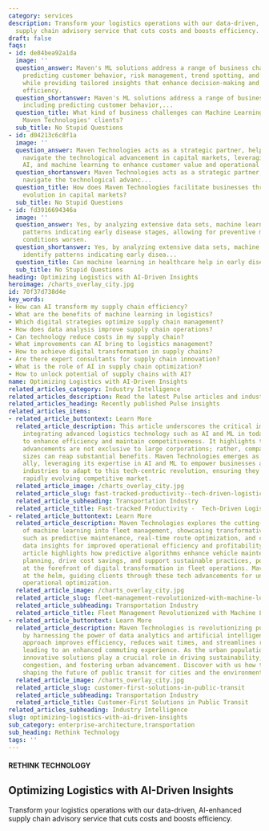```yaml
---
category: services
description: Transform your logistics operations with our data-driven, AI-enhanced
  supply chain advisory service that cuts costs and boosts efficiency.
draft: false
faqs:
- id: de84bea92a1da
  image: ''
  question_answer: Maven's ML solutions address a range of business challenges, including
    predicting customer behavior, risk management, trend spotting, and process automation,
    while providing tailored insights that enhance decision-making and operational
    efficiency.
  question_shortanswer: Maven's ML solutions address a range of business challenges,
    including predicting customer behavior,...
  question_title: What kind of business challenges can Machine Learning address for
    Maven Technologies' clients?
  sub_title: No Stupid Questions
- id: d04213c6c8f1a
  image: ''
  question_answer: Maven Technologies acts as a strategic partner, helping businesses
    navigate the technological advancement in capital markets, leveraging data analytics,
    AI, and machine learning to enhance customer value and operational efficiency.
  question_shortanswer: Maven Technologies acts as a strategic partner, helping businesses
    navigate the technological advanc...
  question_title: How does Maven Technologies facilitate businesses through the technological
    evolution in capital markets?
  sub_title: No Stupid Questions
- id: fd3916694346a
  image: ''
  question_answer: Yes, by analyzing extensive data sets, machine learning can identify
    patterns indicating early disease stages, allowing for preventive measures before
    conditions worsen.
  question_shortanswer: Yes, by analyzing extensive data sets, machine learning can
    identify patterns indicating early disea...
  question_title: Can machine learning in healthcare help in early disease prevention?
  sub_title: No Stupid Questions
heading: Optimizing Logistics with AI-Driven Insights
heroimage: /charts_overlay_city.jpg
id: 70f37d738d4e
key_words:
- How can AI transform my supply chain efficiency?
- What are the benefits of machine learning in logistics?
- Which digital strategies optimize supply chain management?
- How does data analysis improve supply chain operations?
- Can technology reduce costs in my supply chain?
- What improvements can AI bring to logistics management?
- How to achieve digital transformation in supply chains?
- Are there expert consultants for supply chain innovation?
- What is the role of AI in supply chain optimization?
- How to unlock potential of supply chains with AI?
name: Optimizing Logistics with AI-Driven Insights
related_articles_category: Industry Intelligence
related_articles_description: Read the latest Pulse articles and industry insights.
related_articles_heading: Recently published Pulse insights
related_articles_items:
- related_article_buttontext: Learn More
  related_article_description: This article underscores the critical importance of
    integrating advanced logistics technology such as AI and ML in today's businesses
    to enhance efficiency and maintain competitiveness. It highlights that these technological
    advancements are not exclusive to large corporations; rather, companies of all
    sizes can reap substantial benefits. Maven Technologies emerges as the strategic
    ally, leveraging its expertise in AI and ML to empower businesses across various
    industries to adapt to this tech-centric revolution, ensuring they thrive in the
    rapidly evolving competitive market.
  related_article_image: /charts_overlay_city.jpg
  related_article_slug: fast-tracked-productivity--tech-driven-logistics-transformation
  related_article_subheading: Transportation Industry
  related_article_title: Fast-tracked Productivity -  Tech-Driven Logistics Transformation
- related_article_buttontext: Learn More
  related_article_description: Maven Technologies explores the cutting-edge integration
    of machine learning into fleet management, showcasing transformative benefits
    such as predictive maintenance, real-time route optimization, and comprehensive
    data insights for improved operational efficiency and profitability. This in-depth
    article highlights how predictive algorithms enhance vehicle maintenance and route
    planning, drive cost savings, and support sustainable practices, positioning businesses
    at the forefront of digital transformation in fleet operations. Maven remains
    at the helm, guiding clients through these tech advancements for unparalleled
    operational optimization.
  related_article_image: /charts_overlay_city.jpg
  related_article_slug: fleet-management-revolutionized-with-machine-learning
  related_article_subheading: Transportation Industry
  related_article_title: Fleet Management Revolutionized with Machine Learning
- related_article_buttontext: Learn More
  related_article_description: Maven Technologies is revolutionizing public transportation
    by harnessing the power of data analytics and artificial intelligence. Our forward-thinking
    approach improves efficiency, reduces wait times, and streamlines route planning,
    leading to an enhanced commuting experience. As the urban population grows, Maven's
    innovative solutions play a crucial role in driving sustainability, easing traffic
    congestion, and fostering urban advancement. Discover with us how technology is
    shaping the future of public transit for cities and the environment.
  related_article_image: /charts_overlay_city.jpg
  related_article_slug: customer-first-solutions-in-public-transit
  related_article_subheading: Transportation Industry
  related_article_title: Customer-First Solutions in Public Transit
related_articles_subheading: Industry Intelligence
slug: optimizing-logistics-with-ai-driven-insights
sub_category: enterprise-architecture,transportation
sub_heading: Rethink Technology
tags: ''
---
```


#### RETHINK TECHNOLOGY
## Optimizing Logistics with AI-Driven Insights
Transform your logistics operations with our data-driven, AI-enhanced supply chain advisory service that cuts costs and boosts efficiency.